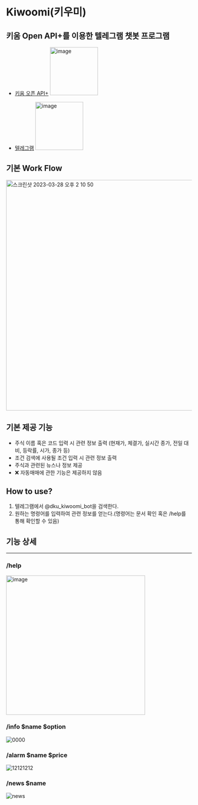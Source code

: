 # Kiwoomi(키우미)
## 키움 Open API+를 이용한 텔레그램 챗봇 프로그램
- [키움 오픈 API+](https://www.kiwoom.com/h/customer/download/VOpenApiInfoView) <img width="130" alt="image" src="https://github.com/sseungki98/Kiwoomi/assets/89785414/d496a2fd-de4b-4d98-a631-2646406ec86e">

- [텔레그램](https://telegram.org/?setln=ko) <img width="130" alt="image" src="https://github.com/sseungki98/Kiwoomi/assets/89785414/e109a4c3-bbbc-45b7-9a6f-7aead93261e9">

## 기본 Work Flow
<img width="624" alt="스크린샷 2023-03-28 오후 2 10 50" src="https://user-images.githubusercontent.com/79951703/228134712-bb5a3ff8-c76b-48a1-9a4c-07b8f992fe72.png">

## 기본 제공 기능
- 주식 이름 혹은 코드 입력 시 관련 정보 출력 (현재가, 체결가, 실시간 종가, 전일 대비, 등락률, 시가, 종가 등)
- 조건 검색에 사용될 조건 입력 시 관련 정보 출력
- 주식과 관련된 뉴스나 정보 제공
- ❌ 자동매매에 관한 기능은 제공하지 않음

## How to use?
1. 텔레그램에서 @dku_kiwoomi_bot을 검색한다.
2. 원하는 명령어를 입력하여 관련 정보를 얻는다.(명령어는 문서 확인 혹은 /help를 통해 확인할 수 있음)

## 기능 상세
<hr>

### /help

<img width="377" alt="image" src="https://github.com/sseungki98/Kiwoomi/assets/89785414/da628cc5-a289-4b50-a409-93b109911bb3">
<br>

### /info $name $option
![0000](https://github.com/sseungki98/Kiwoomi/assets/89785414/c2c56051-de5e-49f3-b178-0fde383a59e8)
<br>

### /alarm $name $price 
![12121212](https://github.com/sseungki98/Kiwoomi/assets/89785414/677cb1fb-5854-4aa3-afbe-43ae2af12470)
<br>

### /news $name
<img alt="news" src='https://github.com/sseungki98/Kiwoomi/assets/79951703/18bf0414-6308-43b2-b766-b0b4380513ff'>
